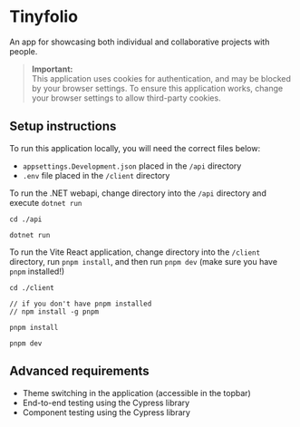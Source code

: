 # Tinyfolio

An app for showcasing both individual and collaborative projects with people.

> **Important:**  
> This application uses cookies for authentication, and may be blocked by your browser settings.
> To ensure this application works, change your browser settings to allow third-party cookies.

## Setup instructions

To run this application locally, you will need the correct files below:

- `appsettings.Development.json` placed in the `/api` directory
- `.env` file placed in the `/client` directory

To run the .NET webapi, change directory into the `/api` directory and execute `dotnet run`

```
cd ./api

dotnet run
```

To run the Vite React application, change directory into the `/client` directory, run `pnpm install`, and then run `pnpm dev` (make sure you have `pnpm` installed!)

```
cd ./client

// if you don't have pnpm installed
// npm install -g pnpm

pnpm install

pnpm dev
```

## Advanced requirements

- Theme switching in the application (accessible in the topbar)
- End-to-end testing using the Cypress library
- Component testing using the Cypress library
